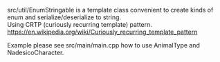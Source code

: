 src/util/EnumStringable is a template class convenient to create kinds of enum and serialize/deserialize to string. <br />
Using CRTP (curiously recurring template) pattern. https://en.wikipedia.org/wiki/Curiously_recurring_template_pattern <br />

Example please see src/main/main.cpp how to use AnimalType and NadesicoCharacter.
